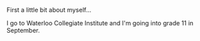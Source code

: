 First a little bit about myself...

I go to Waterloo Collegiate Institute and I'm going into grade 11 in September. 
